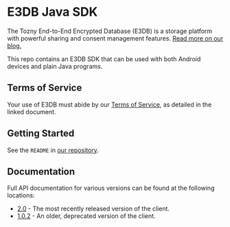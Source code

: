E3DB Java SDK
====

The Tozny End-to-End Encrypted Database (E3DB) is a storage platform
with powerful sharing and consent management features. [Read more on
our
blog.](https://tozny.com/blog/announcing-project-e3db-the-end-to-end-encrypted-database/)

This repo contains an E3DB SDK that can be used with both Android
devices and plain Java programs.

## Terms of Service

Your use of E3DB must abide by our [Terms of Service](https://github.com/tozny/e3db-client-x/blob/master/terms.pdf), as detailed in
the linked document.

## Getting Started

See the `README` in [our repository](https://github.com/tozny/e3db-client-x).

## Documentation

Full API documentation for various versions can be found at the
following locations:

* [2.0](https://tozny.github.io/e3db-client-x/docs/2.0/) - The most recently released version of the client.
* [1.0.2](https://tozny.github.io/e3db-client-x/docs/1.0.2/) - An older, deprecated version of the client.

